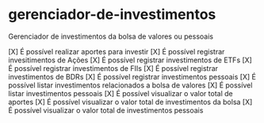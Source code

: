 # gerenciador-de-investimentos
 Gerenciador de investimentos da bolsa de valores ou pessoais

[X] É possível realizar aportes para investir
[X] É possível registrar invesitimentos de Ações
[X] É possível registrar investimentos de ETFs
[X] É possível registrar investimentos de FIIs
[X] É possível registrar investimentos de BDRs
[X] É possível registrar investimentos pessoais
[X] É possível listar investimentos relacionados a bolsa de valores
[X] É possível listar investimentos pessoais
[X] É possível visualizar o valor total de aportes
[X] É possível visualizar o valor total de investimentos da bolsa
[X] É possível visualizar o valor total de investimentos pessoais
